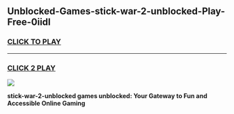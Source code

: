 
## Unblocked-Games-stick-war-2-unblocked-Play-Free-0iidl
<h3>
<a href="https://premium76.site?title=stick-war-2-unblocked&ref=18A1">CLICK TO PLAY</a></h3>
<hr>

<h3>
<a href="https://premium76.site?title=stick-war-2-unblocked&ref=18A1">CLICK 2 PLAY</a>
  
</h3>

<a href="https://premium76.site?title=stick-war-2-unblocked&ref=18A1"><img src="https://clearcache.store/games.png"></a>


**stick-war-2-unblocked games unblocked: Your Gateway to Fun and Accessible Online Gaming**
